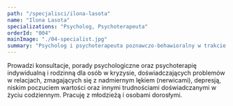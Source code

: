 ```yaml
---
path: "/specjalisci/ilona-lasota"
name: "Ilona Lasota"
specializations: "Psycholog, Psychoterapeuta"
orderId: "004"
mainImage: "./04-specialist.jpg"
summary: "Psycholog i psychoterapeuta poznawczo-behawioralny w trakcie procesu certyfikacji. Ukończyła studia magisterskie na kierunku psychologia na Uniwersytecie Warszawskim ze specjalizacją terapia rodzin i małżeństw. Obecnie jest w trakcie procesu certyfikacji  w zakresie terapii poznawczo-behawioralnej w Szkole Psychoterapii Centrum CBT w Warszawie, rekomendowanej przez Polskie Towarzystwo Terapii Poznawczej i Behawioralnej (PTTPB). Doświadczenie terapeutyczne zdobywała m.in. w Poradni Rodzinnej Dzielnicy Bemowo oraz pracując w Poradniach Zdrowia Psychicznego w Warszawie."
---
```


Prowadzi konsultacje, porady psychologiczne oraz psychoterapię indywidualną i rodzinną dla osób w kryzysie, doświadczających problemów w relacjach, zmagających się z nadmiernym lękiem (nerwicami), depresją, niskim poczuciem wartości oraz innymi trudnościami doświadczanymi w życiu codziennym. Pracuję z młodzieżą i osobami dorosłymi.
